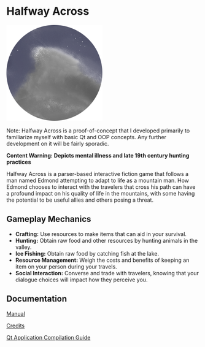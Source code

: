 # Halfway Across
![Icon](resources/images/icon.png)

Note: Halfway Across is a proof-of-concept that I developed primarily to familiarize myself with basic Qt and OOP concepts. Any further development on it will be fairly sporadic.

**Content Warning: Depicts mental illness and late 19th century hunting practices**

Halfway Across is a parser-based interactive fiction game that follows a man named Edmond attempting to adapt to life as a mountain man. How Edmond chooses to interact with the travelers that cross his path can have a profound impact on his quality of life in the mountains, with some having the potential to be useful allies and others posing a threat.

## Gameplay Mechanics
- **Crafting:** Use resources to make items that can aid in your survival.
- **Hunting:** Obtain raw food and other resources by hunting animals in the valley. 
- **Ice Fishing:** Obtain raw food by catching fish at the lake. 
- **Resource Management:** Weigh the costs and benefits of keeping an item on your person during your travels.
- **Social Interaction:** Converse and trade with travelers, knowing that your dialogue choices will impact how they perceive you.

## Documentation
[Manual](docs/manual.md)

[Credits](docs/credits.md)

[Qt Application Compilation Guide](https://doc.qt.io/qtcreator/creator-build-example-application.html)

